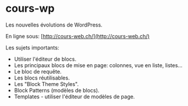 # cours-wp

Les nouvelles évolutions de WordPress.

En ligne sous: [http://cours-web.ch/](http://cours-web.ch/)

Les sujets importants:

- Utiliser l'éditeur de blocs.
- Les principaux blocs de mise en page: colonnes, vue en liste, listes...
- Le bloc de requête.
- Les blocs réutilisables.
- Les "Block Theme Styles".
- Block Patterns (modèles de blocs).
- Templates - utiliser l'éditeur de modèles de page.

